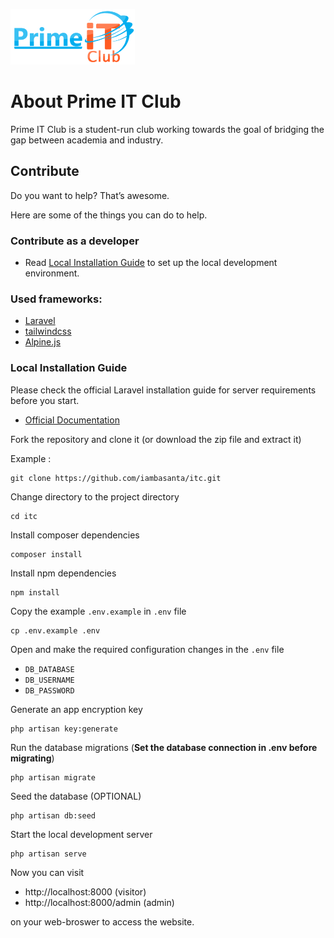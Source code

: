 [![PITC](./public/logo/logo.png)](https://primeitclub.com)

# About Prime IT Club

Prime IT Club is a student-run club working towards the goal of bridging the gap between academia and industry.

## Contribute

Do you want to help? That’s awesome.

Here are some of the things you can do to help.

### Contribute as a developer

 - Read [Local Installation Guide](#local-installation-guide) to set up the local development environment.


### Used frameworks:
- [Laravel](https://laravel.com/)
- [tailwindcss](https://tailwindcss.com/)
- [Alpine.js](https://alpinejs.dev/)

### Local Installation Guide

Please check the official Laravel installation guide for server requirements before you start.
-  [Official Documentation](https://laravel.com/docs/9.x)

Fork the repository and clone it (or download the zip file and extract it)

Example :

    git clone https://github.com/iambasanta/itc.git

Change directory to the project directory

    cd itc

Install composer dependencies

    composer install

Install npm dependencies

    npm install

Copy the example `.env.example` in `.env` file

    cp .env.example .env

Open and make the required configuration changes in the `.env` file

-   `DB_DATABASE`
-   `DB_USERNAME`
-   `DB_PASSWORD`

Generate an app encryption key

    php artisan key:generate

Run the database migrations (**Set the database connection in .env before migrating**)

    php artisan migrate

Seed the database (OPTIONAL)

    php artisan db:seed

Start the local development server

    php artisan serve

Now you can visit

-   http://localhost:8000 (visitor)
-   http://localhost:8000/admin (admin)

on your web-broswer to access the website.
